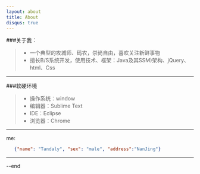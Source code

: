 ```yaml
---
layout: about
title: About
disqus: true
---
```


###关于我：

>* 一个典型的攻城师、码农，崇尚自由，喜欢关注新鲜事物
>* 擅长B/S系统开发，使用技术、框架：Java及其SSM)架构、jQuery、html、Css

---

###软硬环境

>* 操作系统：window
>* 编辑器：Sublime Text
>* IDE：Eclipse
>* 浏览器：Chrome

---
 
me:
 
 ```json
    {"name": "Tandaly", "sex": "male", "address":"NanJing"}
```

---

--end


    

